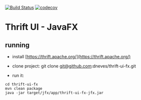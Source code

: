 [![Build Status](https://travis-ci.org/dneves/thrift-ui-fx.svg?branch=master)](https://travis-ci.org/dneves/thrift-ui-fx) [![codecov](https://codecov.io/gh/dneves/thrift-ui-fx/branch/master/graph/badge.svg)](https://codecov.io/gh/dneves/thrift-ui-fx)

# Thrift UI - JavaFX

## running

- install [https://thrift.apache.org/](https://thrift.apache.org/)

- clone project: 
git clone git@github.com:dneves/thrift-ui-fx.git

- run it:
```
cd thrift-ui-fx
mvn clean package
java -jar target/jfx/app/thrift-ui-fx-jfx.jar
```

